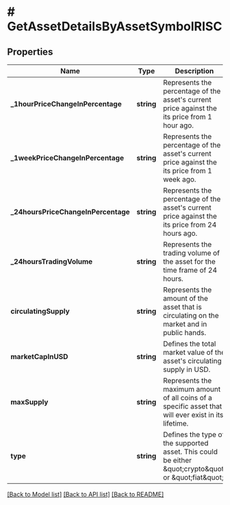 # # GetAssetDetailsByAssetSymbolRISC

## Properties

Name | Type | Description | Notes
------------ | ------------- | ------------- | -------------
**_1hourPriceChangeInPercentage** | **string** | Represents the percentage of the asset&#39;s current price against the its price from 1 hour ago. |
**_1weekPriceChangeInPercentage** | **string** | Represents the percentage of the asset&#39;s current price against the its price from 1 week ago. |
**_24hoursPriceChangeInPercentage** | **string** | Represents the percentage of the asset&#39;s current price against the its price from 24 hours ago. |
**_24hoursTradingVolume** | **string** | Represents the trading volume of the asset for the time frame of 24 hours. |
**circulatingSupply** | **string** | Represents the amount of the asset that is circulating on the market and in public hands. |
**marketCapInUSD** | **string** | Defines the total market value of the asset&#39;s circulating supply in USD. |
**maxSupply** | **string** | Represents the maximum amount of all coins of a specific asset that will ever exist in its lifetime. |
**type** | **string** | Defines the type of the supported asset. This could be either \&quot;crypto\&quot; or \&quot;fiat\&quot;. |

[[Back to Model list]](../../README.md#models) [[Back to API list]](../../README.md#endpoints) [[Back to README]](../../README.md)
